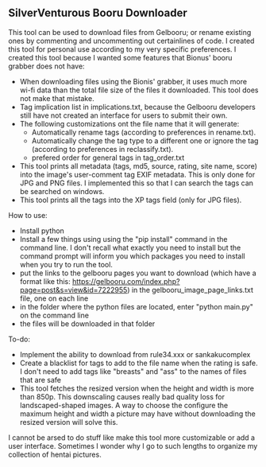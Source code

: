 ## SilverVenturous Booru Downloader

This tool can be used to download files from Gelbooru; or rename existing ones by commenting and uncommenting out certainlines of code. I created this tool for personal use according to my very specific preferences. I created this tool because I wanted some features that Bionus' booru grabber does not have:
* When downloading files using the Bionis' grabber, it uses much more wi-fi data than the total file size of the files it downloaded. This tool does not make that mistake.
* Tag implication list in implications.txt, because the Gelbooru developers still have not created an interface for users to submit their own.
* The following customizations ont the file name that it will generate:
	* Automatically rename tags (according to preferences in rename.txt).
	* Automatically change the tag type to a different one or ignore the tag (according to preferences in reclassify.txt).
	* prefered order for general tags in tag_order.txt
* This tool prints all metadata (tags, md5, source, rating, site name, score) into the image's user-comment tag EXIF metadata. This is only done for JPG and PNG files. I implemented this so that I can search the tags can be searched on windows.
* This tool prints all the tags into the XP tags field (only for JPG files).

How to use:
* Install python
* Install a few things using using the "pip install" command in the command line. I don't recall what exactly you need to install but the command prompt will inform you which packages you need to install when you try to run the tool.
* put the links to the gelbooru pages you want to download (which have a format like this: https://gelbooru.com/index.php?page=post&s=view&id=7222955) in the gelbooru_image_page_links.txt file, one on each line
* in the folder where the python files are located, enter "python main.py" on the command line
* the files will be downloaded in that folder

To-do:
* Implement the ability to download from rule34.xxx or sankakucomplex
* Create a blacklist for tags to add to the file name when the rating is safe. I don't need to add tags like "breasts" and "ass" to the names of files that are safe
* This tool fetches the resized version when the height and width is more than 850p. This downscaling causes really bad quality loss for landscaped-shaped images. A way to choose the configure the maximum height and width a picture may have without downloading the resized version will solve this.

I cannot be arsed to do stuff like make this tool more customizable or add a user interface. Sometimes I wonder why I go to such lengths to organize my collection of hentai pictures.